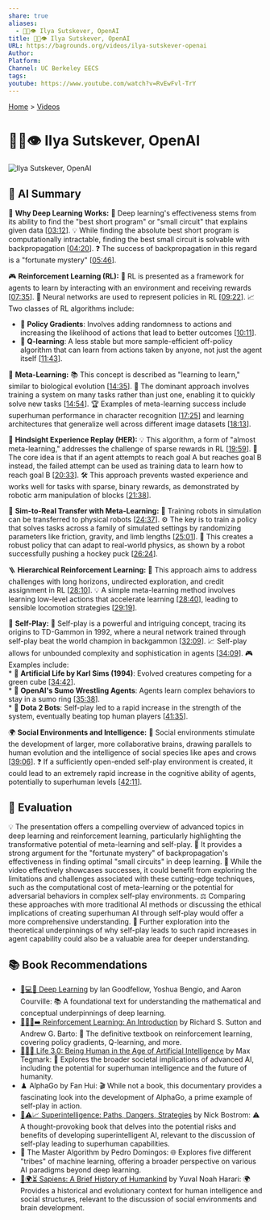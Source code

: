 ```yaml
---
share: true
aliases:
  - 🤖🧠👁️ Ilya Sutskever, OpenAI
title: 🤖🧠👁️ Ilya Sutskever, OpenAI
URL: https://bagrounds.org/videos/ilya-sutskever-openai
Author: 
Platform: 
Channel: UC Berkeley EECS
tags: 
youtube: https://www.youtube.com/watch?v=RvEwFvl-TrY
---
```

[Home](../index.md) > [Videos](./index.md)  
# 🤖🧠👁️ Ilya Sutskever, OpenAI  
![Ilya Sutskever, OpenAI](https://www.youtube.com/watch?v=RvEwFvl-TrY)  
  
## 🤖 AI Summary  
🤖 **Why Deep Learning Works:** 🧠 Deep learning's effectiveness stems from its ability to find the "best short program" or "small circuit" that explains given data \[[03:12](http://www.youtube.com/watch?v=RvEwFvl-TrY&t=192)\]. 💡 While finding the absolute best short program is computationally intractable, finding the best small circuit is solvable with backpropagation \[[04:20](http://www.youtube.com/watch?v=RvEwFvl-TrY&t=260)\]. ❓ The success of backpropagation in this regard is a "fortunate mystery" \[[05:46](http://www.youtube.com/watch?v=RvEwFvl-TrY&t=346)\].  
  
🎮 **Reinforcement Learning (RL):** 🤖 RL is presented as a framework for agents to learn by interacting with an environment and receiving rewards \[[07:35](http://www.youtube.com/watch?v=RvEwFvl-TrY&t=455)\]. 🧠 Neural networks are used to represent policies in RL \[[09:22](http://www.youtube.com/watch?v=RvEwFvl-TrY&t=562)\]. 📈 Two classes of RL algorithms include:  
* 🎲 **Policy Gradients**: Involves adding randomness to actions and increasing the likelihood of actions that lead to better outcomes \[[10:11](http://www.youtube.com/watch?v=RvEwFvl-TrY&t=611)\].  
* 🔄 **Q-learning**: A less stable but more sample-efficient off-policy algorithm that can learn from actions taken by anyone, not just the agent itself \[[11:43](http://www.youtube.com/watch?v=RvEwFvl-TrY&t=703)\].  
  
🧠 **Meta-Learning:** 📚 This concept is described as "learning to learn," similar to biological evolution \[[14:35](http://www.youtube.com/watch?v=RvEwFvl-TrY&t=875)\]. 🎯 The dominant approach involves training a system on many tasks rather than just one, enabling it to quickly solve new tasks \[[14:54](http://www.youtube.com/watch?v=RvEwFvl-TrY&t=894)\]. 🏆 Examples of meta-learning success include superhuman performance in character recognition \[[17:25](http://www.youtube.com/watch?v=RvEwFvl-TrY&t=1045)\] and learning architectures that generalize well across different image datasets \[[18:13](http://www.youtube.com/watch?v=RvEwFvl-TrY&t=1093)\].  
  
🔄 **Hindsight Experience Replay (HER):** 💡 This algorithm, a form of "almost meta-learning," addresses the challenge of sparse rewards in RL \[[19:59](http://www.youtube.com/watch?v=RvEwFvl-TrY&t=1199)\]. 🎯 The core idea is that if an agent attempts to reach goal A but reaches goal B instead, the failed attempt can be used as training data to learn how to reach goal B \[[20:33](http://www.youtube.com/watch?v=RvEwFvl-TrY&t=1233)\]. 🛠️ This approach prevents wasted experience and works well for tasks with sparse, binary rewards, as demonstrated by robotic arm manipulation of blocks \[[21:38](http://www.youtube.com/watch?v=RvEwFvl-TrY&t=1298)\].  
  
🤖 **Sim-to-Real Transfer with Meta-Learning:** 🧪 Training robots in simulation can be transferred to physical robots \[[24:37](http://www.youtube.com/watch?v=RvEwFvl-TrY&t=1477)\]. ⚙️ The key is to train a policy that solves tasks across a family of simulated settings by randomizing parameters like friction, gravity, and limb lengths \[[25:01](http://www.youtube.com/watch?v=RvEwFvl-TrY&t=1501)\]. 🚀 This creates a robust policy that can adapt to real-world physics, as shown by a robot successfully pushing a hockey puck \[[26:24](http://www.youtube.com/watch?v=RvEwFvl-TrY&t=1584)\].  
  
🪜 **Hierarchical Reinforcement Learning:** 🧩 This approach aims to address challenges with long horizons, undirected exploration, and credit assignment in RL \[[28:10](http://www.youtube.com/watch?v=RvEwFvl-TrY&t=1690)\]. 💡 A simple meta-learning method involves learning low-level actions that accelerate learning \[[28:40](http://www.youtube.com/watch?v=RvEwFvl-TrY&t=1720)\], leading to sensible locomotion strategies \[[29:19](http://www.youtube.com/watch?v=RvEwFvl-TrY&t=1759)\].  
  
🤝 **Self-Play:** 🌟 Self-play is a powerful and intriguing concept, tracing its origins to TD-Gammon in 1992, where a neural network trained through self-play beat the world champion in backgammon \[[32:09](http://www.youtube.com/watch?v=RvEwFvl-TrY&t=1929)\]. 📈 Self-play allows for unbounded complexity and sophistication in agents \[[34:09](http://www.youtube.com/watch?v=RvEwFvl-TrY&t=2049)\]. 🎮 Examples include:  
    * 🌱 **Artificial Life by Karl Sims (1994)**: Evolved creatures competing for a green cube \[[34:42](http://www.youtube.com/watch?v=RvEwFvl-TrY&t=2082)\].  
    * 🤼 **OpenAI's Sumo Wrestling Agents**: Agents learn complex behaviors to stay in a sumo ring \[[35:38](http://www.youtube.com/watch?v=RvEwFvl-TrY&t=2138)\].  
    * 👾 **Dota 2 Bots**: Self-play led to a rapid increase in the strength of the system, eventually beating top human players \[[41:35](http://www.youtube.com/watch?v=RvEwFvl-TrY&t=2495)\].  
  
🌍 **Social Environments and Intelligence:** 🧠 Social environments stimulate the development of larger, more collaborative brains, drawing parallels to human evolution and the intelligence of social species like apes and crows \[[39:06](http://www.youtube.com/watch?v=RvEwFvl-TrY&t=2346)\]. ❓ If a sufficiently open-ended self-play environment is created, it could lead to an extremely rapid increase in the cognitive ability of agents, potentially to superhuman levels \[[42:11](http://www.youtube.com/watch?v=RvEwFvl-TrY&t=2531)\].  
  
## 🤔 Evaluation  
💡 The presentation offers a compelling overview of advanced topics in deep learning and reinforcement learning, particularly highlighting the transformative potential of meta-learning and self-play. 🧠 It provides a strong argument for the "fortunate mystery" of backpropagation's effectiveness in finding optimal "small circuits" in deep learning. 🔄 While the video effectively showcases successes, it could benefit from exploring the limitations and challenges associated with these cutting-edge techniques, such as the computational cost of meta-learning or the potential for adversarial behaviors in complex self-play environments. ⚖️ Comparing these approaches with more traditional AI methods or discussing the ethical implications of creating superhuman AI through self-play would offer a more comprehensive understanding. 🚀 Further exploration into the theoretical underpinnings of why self-play leads to such rapid increases in agent capability could also be a valuable area for deeper understanding.  
  
## 📚 Book Recommendations  
* [🧠💻🤖 Deep Learning](../books/deep-learning.md) by Ian Goodfellow, Yoshua Bengio, and Aaron Courville: 📚 A foundational text for understanding the mathematical and conceptual underpinnings of deep learning.  
* [🤖➕🧠➡️ Reinforcement Learning: An Introduction](../books/reinforcement-learning-an-introduction.md) by Richard S. Sutton and Andrew G. Barto: 🧠 The definitive textbook on reinforcement learning, covering policy gradients, Q-learning, and more.  
* [🧬👥💾 Life 3.0: Being Human in the Age of Artificial Intelligence](../books/life-3-0.md) by Max Tegmark: 🤔 Explores the broader societal implications of advanced AI, including the potential for superhuman intelligence and the future of humanity.  
* ♟️ AlphaGo by Fan Hui: 🎬 While not a book, this documentary provides a fascinating look into the development of AlphaGo, a prime example of self-play in action.  
* [🤖⚠️📈 Superintelligence: Paths, Dangers, Strategies](../books/superintelligence-paths-dangers-strategies.md) by Nick Bostrom: ⚠️ A thought-provoking book that delves into the potential risks and benefits of developing superintelligent AI, relevant to the discussion of self-play leading to superhuman capabilities.  
* 🧠 The Master Algorithm by Pedro Domingos: 🌐 Explores five different "tribes" of machine learning, offering a broader perspective on various AI paradigms beyond deep learning.  
* [📜🌍⏳ Sapiens: A Brief History of Humankind](../books/sapiens-a-brief-history-of-humankind.md) by Yuval Noah Harari: 🌍 Provides a historical and evolutionary context for human intelligence and social structures, relevant to the discussion of social environments and brain development.